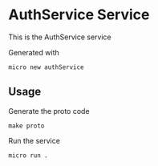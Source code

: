 # AuthService Service

This is the AuthService service

Generated with

```
micro new authService
```

## Usage

Generate the proto code

```
make proto
```

Run the service

```
micro run .
```